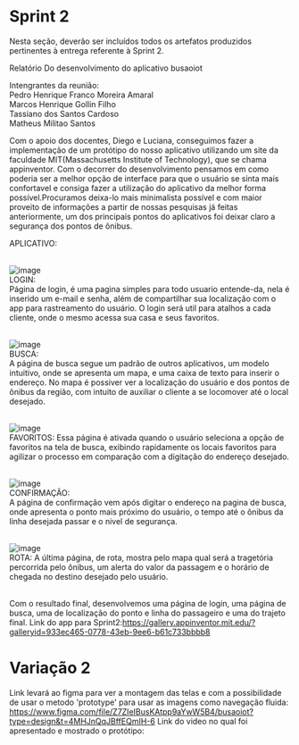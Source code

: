 # Sprint 2

Nesta seção, deverão ser incluídos todos os artefatos produzidos pertinentes à entrega referente à Sprint 2.

Relatório Do desenvolvimento do aplicativo busaoiot

Intengrantes da reunião:
<br>Pedro Henrique Franco Moreira Amaral</br>
Marcos Henrique Gollin Filho
<br>Tassiano dos Santos Cardoso</br>
Matheus Militao Santos 

Com o apoio dos docentes, Diego e Luciana, conseguimos fazer a implementação de um protótipo do nosso aplicativo utilizando um site da faculdade MIT(Massachusetts Institute of Technology), que se chama appinventor.
Com o decorrer do desenvolvimento pensamos em como poderia ser a melhor opção de interface para que o usuário se sinta mais confortavel e consiga fazer a utilização do aplicativo da melhor forma possível.Procuramos deixa-lo mais minimalista possível e com maior proveito de informações a partir de nossas pesquisas já feitas anteriormente, um dos principais pontos do aplicativos foi deixar claro a segurança dos pontos de ônibus.

APLICATIVO:<br><br>

![image](https://github.com/ICEI-PUC-Minas-PPC-CC/ppc-cc-2023-2-ment2-manha-busaoiot/assets/126510019/2308a57b-c056-4aee-96c2-780ea8660de6)<br>
LOGIN:<br>
Página de login, é uma pagina simples para todo usuario entende-da, nela é inserido um e-mail e senha, além de compartilhar sua localização com o app para rastreamento do usuário.
O login será util para atalhos a cada cliente, onde o mesmo acessa sua casa e seus favoritos.
<br><br>

![image](https://github.com/ICEI-PUC-Minas-PPC-CC/ppc-cc-2023-2-ment2-manha-busaoiot/assets/142808888/5494d6aa-ebe9-4542-9ed9-4c5fa3e9ce18)<br>
BUSCA:<br>
A página de busca segue um padrão de outros aplicativos, um modelo intuitivo, onde se apresenta um mapa, e uma caixa de texto para inserir o endereço.
No mapa é possiver ver a localização do usuário e dos pontos de ônibus da região, com intuito de auxiliar o cliente a se locomover até o local desejado.
<br><br>

![image](https://github.com/ICEI-PUC-Minas-PPC-CC/ppc-cc-2023-2-ment2-manha-busaoiot/assets/142808888/917604e1-b2e8-4f87-abe2-b324093b14c2)<br>
FAVORITOS:
Essa página é ativada quando o usuário seleciona a opção de favoritos na tela de busca, exibindo rapidamente os locais favoritos para agilizar o processo em comparação com a digitação do endereço desejado.
<br><br>

![image](https://github.com/ICEI-PUC-Minas-PPC-CC/ppc-cc-2023-2-ment2-manha-busaoiot/assets/126510019/db32c067-2ede-464e-9d4b-e0527f1fb903)<br>
CONFIRMAÇÃO:<br>
A página de confirmação vem após digitar o endereço na pagina de busca, onde apresenta o ponto mais próximo do usuário, o tempo até o ônibus da linha desejada passar e
o nivel de segurança.
<br><br>

![image](https://github.com/ICEI-PUC-Minas-PPC-CC/ppc-cc-2023-2-ment2-manha-busaoiot/assets/126510019/1f1b82e2-8306-4895-a2d9-cf15270fa621)<br>
ROTA:
A última página, de rota,  mostra pelo mapa qual será a tragetória percorrida pelo ônibus, um alerta do valor da passagem e o horário de chegada no destino desejado pelo usuário.
<br><br>


Com o resultado final, desenvolvemos uma página de login, uma página de busca, uma de localização do ponto e linha do passageiro e uma do trajeto final.
Link do app para Sprint2:https://gallery.appinventor.mit.edu/?galleryid=933ec465-0778-43eb-9ee6-b61c733bbbb8


# Variação 2

Link levará ao figma para ver a montagem das telas e com a possibilidade de usar o metodo 'prototype' para usar as imagens como navegação fluida: https://www.figma.com/file/Z7ZIeIBusKAtpp9aYwW5B4/busaoiot?type=design&t=4MHJnQqJBffEQmIH-6
Link do video no qual foi apresentado e mostrado o protótipo: 
